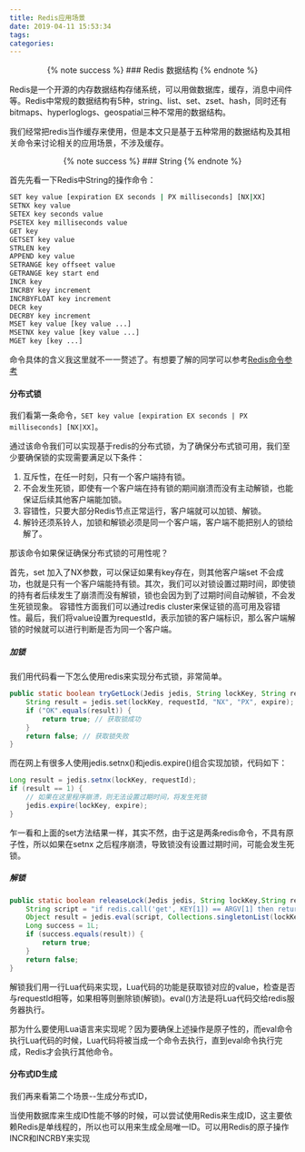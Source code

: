 ```yaml
---
title: Redis应用场景
date: 2019-04-11 15:53:34
tags:
categories:
---
```



<div style="text-align: center;">
{% note success %} 
### Redis 数据结构
{% endnote %}
</div>

Redis是一个开源的内存数据结构存储系统，可以用做数据库，缓存，消息中间件等。Redis中常规的数据结构有5种，string、list、set、zset、hash，同时还有bitmaps、hyperloglogs、geospatial三种不常用的数据结构。

我们经常把redis当作缓存来使用，但是本文只是基于五种常用的数据结构及其相关命令来讨论相关的应用场景，不涉及缓存。

<div style="text-align: center;">
{% note success %} 
### String
{% endnote %}
</div>

首先先看一下Redis中String的操作命令：

```bash
SET key value [expiration EX seconds | PX milliseconds] [NX|XX]
SETNX key value
SETEX key seconds value
PSETEX key milliseconds value
GET key
GETSET key value
STRLEN key
APPEND key value
SETRANGE key offseet value
GETRANGE key start end
INCR key
INCRBY key increment
INCRBYFLOAT key increment
DECR key
DECRBY key increment
MSET key value [key value ...]
MSETNX key value [key value ...]
MGET key [key ...]
```
命令具体的含义我这里就不一一赘述了。有想要了解的同学可以参考[Redis命令参考](http://redisdoc.com/)

#### 分布式锁

我们看第一条命令，`SET key value [expiration EX seconds | PX milliseconds] [NX|XX]`。

通过该命令我们可以实现基于redis的分布式锁，为了确保分布式锁可用，我们至少要确保锁的实现需要满足以下条件：
1. 互斥性，在任一时刻，只有一个客户端持有锁。
2. 不会发生死锁，即使有一个客户端在持有锁的期间崩溃而没有主动解锁，也能保证后续其他客户端能加锁。
3. 容错性，只要大部分Redis节点正常运行，客户端就可以加锁、解锁。
4. 解铃还须系铃人，加锁和解锁必须是同一个客户端，客户端不能把别人的锁给解了。

那该命令如果保证确保分布式锁的可用性呢？

首先，set 加入了NX参数，可以保证如果有key存在，则其他客户端set 不会成功，也就是只有一个客户端能持有锁。其次，我们可以对锁设置过期时间，即使锁的持有者后续发生了崩溃而没有解锁，锁也会因为到了过期时间自动解锁，不会发生死锁现象。 容错性方面我们可以通过redis cluster来保证锁的高可用及容错性。最后，我们将value设置为requestId，表示加锁的客户端标识，那么客户端解锁的时候就可以进行判断是否为同一个客户端。

##### 加锁

我们用代码看一下怎么使用redis来实现分布式锁，非常简单。

```java
public static boolean tryGetLock(Jedis jedis, String lockKey, String requestId, int expire) {
	String result = jedis.set(lockKey, requestId, "NX", "PX", expire);
	if ("OK".equals(result)) {
		return true; // 获取锁成功
	}
	return false; // 获取锁失败
}
```
而在网上有很多人使用jedis.setnx()和jedis.expire()组合实现加锁，代码如下：

```java
Long result = jedis.setnx(lockKey, requestId);
if (result == 1) {
	// 如果在这里程序崩溃，则无法设置过期时间，将发生死锁
	jedis.expire(lockKey, expire);
}
```
乍一看和上面的set方法结果一样，其实不然，由于这是两条redis命令，不具有原子性，所以如果在setnx 之后程序崩溃，导致锁没有设置过期时间，可能会发生死锁。


##### 解锁

```java
public static boolean releaseLock(Jedis jedis, String lockKey,String requestId) {
	String script = "if redis.call('get', KEY[1]) == ARGV[1] then return redis.call('del',KEYS[1]) else return 0 end";
	Object result = jedis.eval(script, Collections.singletonList(lockKey),Collections.singletonList(requestId));
	Long success = 1L;
	if (success.equals(result)) {
		return true;
	}
	return false;
}
```

解锁我们用一行Lua代码来实现，Lua代码的功能是获取锁对应的value，检查是否与requestId相等，如果相等则删除锁(解锁)。eval()方法是将Lua代码交给redis服务器执行。

那为什么要使用Lua语言来实现呢？因为要确保上述操作是原子性的，而eval命令执行Lua代码的时候，Lua代码将被当成一个命令去执行，直到eval命令执行完成，Redis才会执行其他命令。

#### 分布式ID生成

我们再来看第二个场景--生成分布式ID，

当使用数据库来生成ID性能不够的时候，可以尝试使用Redis来生成ID，这主要依赖Redis是单线程的，所以也可以用来生成全局唯一ID。可以用Redis的原子操作INCR和INCRBY来实现




<br>
<br>
<br>

<script async src="//pagead2.googlesyndication.com/pagead/js/adsbygoogle.js"></script>
<!-- 信息流广告 -->
<ins class="adsbygoogle"
     style="display:block"
     data-ad-client="ca-pub-4127326375481893"
     data-ad-slot="9105526840"
     data-ad-format="auto"
     data-full-width-responsive="true"></ins>
<script>
(adsbygoogle = window.adsbygoogle || []).push({});
</script>